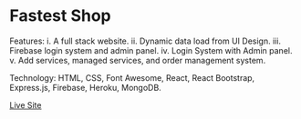 # Fastest Shop

Features:
i. A full stack website.
ii. Dynamic data load from UI Design.
iii. Firebase login system and admin panel.
iv. Login System with Admin panel.
v. Add services, managed services, and order management system.

Technology:
HTML, CSS, Font Awesome, React, React Bootstrap, Express.js, Firebase, Heroku, MongoDB.

<a href="https://fastest-shop.web.app/">Live Site</a>
